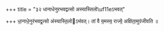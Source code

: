 +++
title = "३२ धानाधेनुरभवद्वत्सो अस्यास्तिलो\uf11eऽभवत्"

+++
धा॒नाधे॒नुर॑भवद्व॒त्सो अ॑स्यास्ति॒लोऽभ॑वत्। तां वै य॒मस्य॒ राज्ये॒ अक्षि॑ता॒मुप॑जीवति ॥
